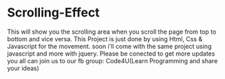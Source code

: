 # Scrolling-Effect
This will show you the scrolling area when you scroll the page from top to bottom and vice versa.
This Project is just done by using Html, Css & Javascript for the movement.
soon i'll come with the same project using javascript and more with jquery. Please be conected to get more updates 
you all can join us to our fb group: Code4U(Learn Programming and share your ideas)
